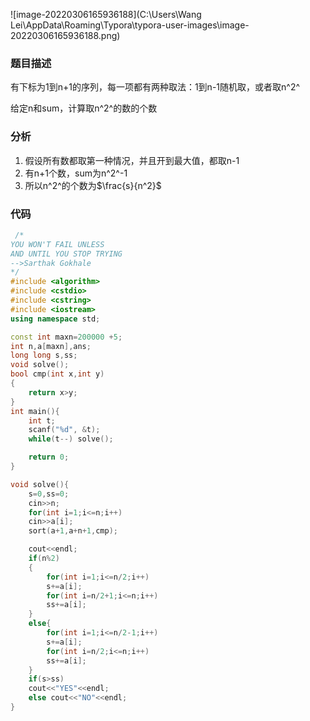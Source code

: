 ![image-20220306165936188](C:\Users\Wang Lei\AppData\Roaming\Typora\typora-user-images\image-20220306165936188.png)

### 题目描述

有下标为1到n+1的序列，每一项都有两种取法：1到n-1随机取，或者取n^2^

给定n和sum，计算取n^2^的数的个数

### 分析

1. 假设所有数都取第一种情况，并且开到最大值，都取n-1
2. 有n+1个数，sum为n^2^-1
3. 所以n^2^的个数为$\frac{s}{n^2}$

### 代码

```c++
 /*
YOU WON'T FAIL UNLESS
AND UNTIL YOU STOP TRYING
-->Sarthak Gokhale
*/
#include <algorithm>
#include <cstdio>
#include <cstring>
#include <iostream>
using namespace std;

const int maxn=200000 +5;
int n,a[maxn],ans;
long long s,ss;
void solve();
bool cmp(int x,int y)
{
    return x>y;
}
int main(){
    int t;
    scanf("%d", &t);
    while(t--) solve();   

    return 0;
}

void solve(){
    s=0,ss=0;
    cin>>n;
    for(int i=1;i<=n;i++)
    cin>>a[i];
    sort(a+1,a+n+1,cmp);

    cout<<endl;
    if(n%2)
    {
        for(int i=1;i<=n/2;i++)
        s+=a[i];
        for(int i=n/2+1;i<=n;i++)
        ss+=a[i];
    }
    else{
        for(int i=1;i<=n/2-1;i++)
        s+=a[i];
        for(int i=n/2;i<=n;i++)
        ss+=a[i];
    }
    if(s>ss)
    cout<<"YES"<<endl;
    else cout<<"NO"<<endl;
}
```

